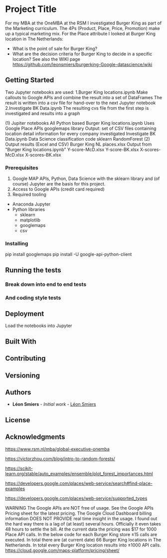 # Project Title

For my MBA at the OneMBA at the RSM I investigated Burger King as part of the Marketing curriculum.
The 4Ps (Product, Place, Price, Promotion) make up a typical marketing mix. For the Place attribute I looked at Burger King location in The Netherlands:
- What is the point of sale for Burger King?
- What are the decision criteria for Burger King to decide in a specific location?
See also the WIKI page https://github.com/leonsmiers/burgerking-Google-datascience/wiki

## Getting Started
Two Jupyter notebooks are used:
1.Burger King locations.ipynb
  Make callouts to Google APIs and combine the result into a set of DataFrames
  The result is written into a csv file for hand-over to the next Jupyter notebook
2.Investigate BK Data.ipynb
  The resulting cvs file from the first step is investigated and results into a graph

(1) Jupiter notebooks
  All Python based
  Burger King locations.ipynb Uses Google Place APIs googlemaps library Output: set of CSV files containing location detail information for every company investigated
  Investigate BK Data.ipynb Data Science classification code sklearn RandomForest
(2) Output results (Excel and CSV)
  Burger King NL places.xlsx
  Output from "Burger King locations.ipynb" Y-score-McD.xlsx Y-score-BK.xlsx X-scores-McD.xlsx X-scores-BK.xlsx

### Prerequisites
1. Google MAP APIs, Python, Data Science with the sklearn library and (of course) Jupyter are the basis for this project.
2. Access to Google APIs (credit card required)
3. Required tooling
- Anaconda Jupyter
- Python libraries
  - sklearn
  - matplotlib
  - googlemaps
  - csv

### Installing
pip install googlemaps
pip install -U google-api-python-client

## Running the tests


### Break down into end to end tests


### And coding style tests


## Deployment

Load the notebooks into Jupyter

## Built With

## Contributing


## Versioning


## Authors

* **Léon Smiers** - *Initial work* - [Léon Smiers](https://github.com/leonsmiers)


## License



## Acknowledgments
https://www.rsm.nl/mba/global-executive-onemba

https://victorzhou.com/blog/intro-to-random-forests/

https://scikit-learn.org/stable/auto_examples/ensemble/plot_forest_importances.html

https://developers.google.com/places/web-service/search#find-place-examples

https://developers.google.com/places/web-service/supported_types

WARNING
The Google APIs are NOT free of usage. See the Google APIs Pricing sheet for the latest pricing.
The Google Cloud Dashboard billing information DOES NOT PROVIDE real time insight in the usage. I found out the hard way there is a lag of (at least) several hours. Officially it even takes 48 hours to settle the bill.
At the current data the pricing was $17 for 1000 Place API calls. In the below code for each Burger King store ±15 calls are executed. In total there are (at current date) 66 Burger King locations in The Netherlands. In total every Burger King location results into ±1000 API calls.
https://cloud.google.com/maps-platform/pricing/sheet/
